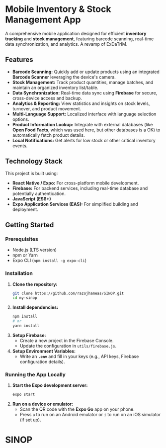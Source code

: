 ﻿# Mobile Inventory & Stock Management App

A comprehensive mobile application designed for efficient **inventory tracking** and **stock management**, featuring barcode scanning, real-time data synchronization, and analytics. A revamp of ExDaTrIM. 

## Features

* **Barcode Scanning:** Quickly add or update products using an integrated **Barcode Scanner** leveraging the device's camera.
* **Stock Management:** Track product quantities, manage batches, and maintain an organized inventory list/table.
* **Data Synchronization:** Real-time data sync using **Firebase** for secure, cross-device access and backup.
* **Analytics & Reporting:** View statistics and insights on stock levels, turnover, and product movement.
* **Multi-Language Support:** Localized interface with language selection options.
* **Product Information Lookup:** Integrate with external databases (like **Open Food Facts**, which was used here, but other databases is a OK) to automatically fetch product details.
* **Local Notifications:** Get alerts for low stock or other critical inventory events.

## Technology Stack

This project is built using:

* **React Native / Expo:** For cross-platform mobile development.
* **Firebase:** For backend services, including real-time database and potentially authentication.
* **JavaScript (ES6+)**
* **Expo Application Services (EAS):** For simplified building and deployment.

## Getting Started

### Prerequisites

* Node.js (LTS version)
* npm or Yarn
* Expo CLI (`npm install -g expo-cli`)

### Installation

1.  **Clone the repository:**
    ```bash
    git clone https://github.com/razojhameas/SINOP.git
    cd my-sinop
    ```
2.  **Install dependencies:**
    ```bash
    npm install
    # or
    yarn install
    ```
3.  **Setup Firebase:**
    * Create a new project in the Firebase Console.
    * Update the configuration in `utils/firebase.js`.
4.  **Setup Environment Variables:**
    * Write an **`.env`** and fill in your keys (e.g., API keys, Firebase configuration details). 

### Running the App Locally

1.  **Start the Expo development server:**
    ```bash
    expo start
    ```
2.  **Run on a device or emulator:**
    * Scan the QR code with the **Expo Go** app on your phone.
    * Press `a` to run on an Android emulator or `i` to run on an iOS simulator (if set up).



# SINOP

